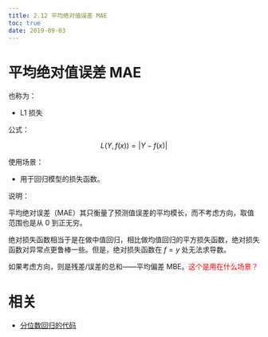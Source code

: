 ```yaml
---
title: 2.12 平均绝对值误差 MAE
toc: true
date: 2019-09-03
---
```

# 平均绝对值误差 MAE

也称为：

- L1 损失

公式：

$$
L(Y, f(x)) = |Y-f(x)|​
$$

使用场景：

- 用于回归模型的损失函数。

说明：

平均绝对误差（MAE）其只衡量了预测值误差的平均模长，而不考虑方向，取值范围也是从 0 到正无穷。

绝对损失函数相当于是在做中值回归，相比做均值回归的平方损失函数，绝对损失函数对异常点更鲁棒一些。但是，绝对损失函数在 $f=y$ 处无法求导数。


如果考虑方向，则是残差/误差的总和——平均偏差 MBE。<span style="color:red;">这个是用在什么场景？</span>

# 相关

- [分位数回归的代码](https://github.com/groverpr/Machine-Learning/blob/master/notebooks/09_Quantile_Regression.ipynb)
